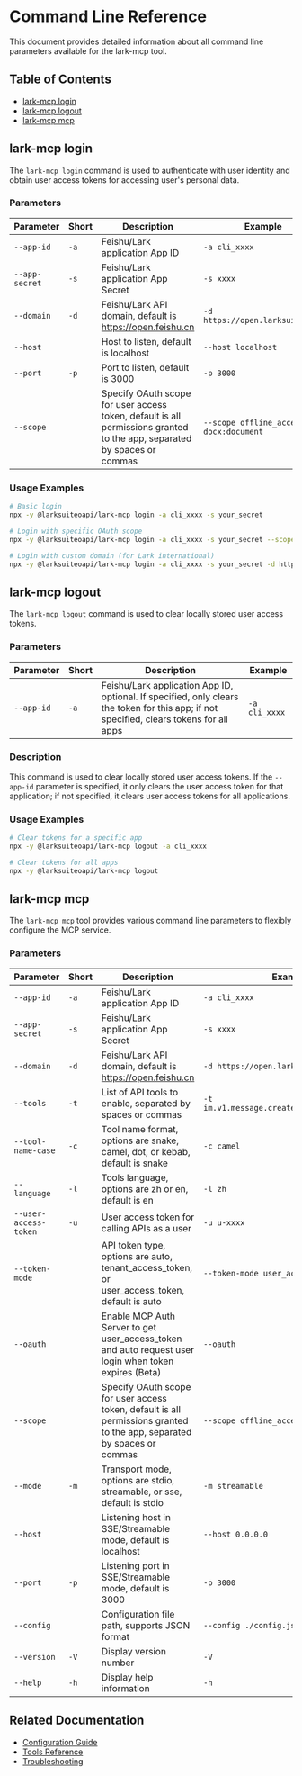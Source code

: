 # Command Line Reference

This document provides detailed information about all command line parameters available for the lark-mcp tool.

## Table of Contents

- [lark-mcp login](#lark-mcp-login)
- [lark-mcp logout](#lark-mcp-logout)  
- [lark-mcp mcp](#lark-mcp-mcp)

## lark-mcp login

The `lark-mcp login` command is used to authenticate with user identity and obtain user access tokens for accessing user's personal data.

### Parameters

| Parameter | Short | Description | Example |
|------|------|------|------|
| `--app-id` | `-a` | Feishu/Lark application App ID | `-a cli_xxxx` |
| `--app-secret` | `-s` | Feishu/Lark application App Secret | `-s xxxx` |
| `--domain` | `-d` | Feishu/Lark API domain, default is https://open.feishu.cn | `-d https://open.larksuite.com` |
| `--host` |  | Host to listen, default is localhost | `--host localhost` |
| `--port` | `-p` | Port to listen, default is 3000 | `-p 3000` |
| `--scope` |  | Specify OAuth scope for user access token, default is all permissions granted to the app, separated by spaces or commas | `--scope offline_access docx:document` |

### Usage Examples

```bash
# Basic login
npx -y @larksuiteoapi/lark-mcp login -a cli_xxxx -s your_secret

# Login with specific OAuth scope
npx -y @larksuiteoapi/lark-mcp login -a cli_xxxx -s your_secret --scope offline_access docx:document

# Login with custom domain (for Lark international)
npx -y @larksuiteoapi/lark-mcp login -a cli_xxxx -s your_secret -d https://open.larksuite.com
```

## lark-mcp logout

The `lark-mcp logout` command is used to clear locally stored user access tokens.

### Parameters

| Parameter | Short | Description | Example |
|------|------|------|------|
| `--app-id` | `-a` | Feishu/Lark application App ID, optional. If specified, only clears the token for this app; if not specified, clears tokens for all apps | `-a cli_xxxx` |

### Description

This command is used to clear locally stored user access tokens. If the `--app-id` parameter is specified, it only clears the user access token for that application; if not specified, it clears user access tokens for all applications.

### Usage Examples

```bash
# Clear tokens for a specific app
npx -y @larksuiteoapi/lark-mcp logout -a cli_xxxx

# Clear tokens for all apps
npx -y @larksuiteoapi/lark-mcp logout
```

## lark-mcp mcp

The `lark-mcp mcp` tool provides various command line parameters to flexibly configure the MCP service.

### Parameters

| Parameter | Short | Description | Example |
|------|------|------|------|
| `--app-id` | `-a` | Feishu/Lark application App ID | `-a cli_xxxx` |
| `--app-secret` | `-s` | Feishu/Lark application App Secret | `-s xxxx` |
| `--domain` | `-d` | Feishu/Lark API domain, default is https://open.feishu.cn | `-d https://open.larksuite.com` |
| `--tools` | `-t` | List of API tools to enable, separated by spaces or commas | `-t im.v1.message.create,im.v1.chat.create` |
| `--tool-name-case` | `-c` | Tool name format, options are snake, camel, dot, or kebab, default is snake | `-c camel` |
| `--language` | `-l` | Tools language, options are zh or en, default is en | `-l zh` |
| `--user-access-token` | `-u` | User access token for calling APIs as a user | `-u u-xxxx` |
| `--token-mode` |  | API token type, options are auto, tenant_access_token, or user_access_token, default is auto | `--token-mode user_access_token` |
| `--oauth` |  | Enable MCP Auth Server to get user_access_token and auto request user login when token expires (Beta) | `--oauth` |
| `--scope` |  | Specify OAuth scope for user access token, default is all permissions granted to the app, separated by spaces or commas | `--scope offline_access docx:document` |
| `--mode` | `-m` | Transport mode, options are stdio, streamable, or sse, default is stdio | `-m streamable` |
| `--host` |  | Listening host in SSE/Streamable mode, default is localhost | `--host 0.0.0.0` |
| `--port` | `-p` | Listening port in SSE/Streamable mode, default is 3000 | `-p 3000` |
| `--config` |  | Configuration file path, supports JSON format | `--config ./config.json` |
| `--version` | `-V` | Display version number | `-V` |
| `--help` | `-h` | Display help information | `-h` |

## Related Documentation

- [Configuration Guide](../../usage/configuration/configuration.md)
- [Tools Reference](../tool-presets/tools-en.md)
- [Troubleshooting](../../troubleshooting/faq.md)
